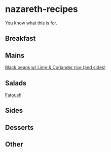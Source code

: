 # nazareth-recipes
You know what this is for.

## Breakfast

## Mains
[Black beans w/ Lime & Coriander rice (and sides)](black-beans.md)

## Salads
[Fatoush](Fatoush.md)

## Sides

## Desserts

## Other
